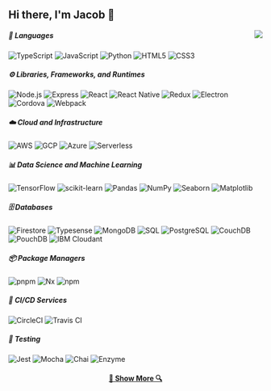 ## Hi there, I'm Jacob 👋
<img align="right" src="https://visitor-badge.laobi.icu/badge?page_id=JacobMacInnis.JacobMacInnis" />

##### 🧠 Languages
![TypeScript](https://img.shields.io/badge/TypeScript-3178C6?style=for-the-badge&logo=typescript&logoColor=white)
![JavaScript](https://img.shields.io/badge/JavaScript-F7DF1E?style=for-the-badge&logo=javascript&logoColor=black)
![Python](https://img.shields.io/badge/Python-3776AB?style=for-the-badge&logo=python&logoColor=white)
![HTML5](https://img.shields.io/badge/HTML5-E34F26?style=for-the-badge&logo=html5&logoColor=white)
![CSS3](https://img.shields.io/badge/CSS3-1572B6?style=for-the-badge&logo=css3&logoColor=white)
##### ⚙️ Libraries, Frameworks, and Runtimes
![Node.js](https://img.shields.io/badge/Node.js-339933?style=for-the-badge&logo=nodedotjs&logoColor=white)
![Express](https://img.shields.io/badge/Express-000000?style=for-the-badge&logo=express&logoColor=white)
![React](https://img.shields.io/badge/React-61DAFB?style=for-the-badge&logo=react&logoColor=black)
![React Native](https://img.shields.io/badge/React_Native-61DAFB?style=for-the-badge&logo=react&logoColor=black)
![Redux](https://img.shields.io/badge/Redux-764ABC?style=for-the-badge&logo=redux&logoColor=white)
![Electron](https://img.shields.io/badge/Electron-47848F?style=for-the-badge&logo=electron&logoColor=white)
![Cordova](https://img.shields.io/badge/Cordova-E8E8E8?style=for-the-badge&logo=apachecordova&logoColor=black)
![Webpack](https://img.shields.io/badge/Webpack-8DD6F9?style=for-the-badge&logo=webpack&logoColor=black)
##### ☁️ Cloud and Infrastructure
![AWS](https://img.shields.io/badge/AWS-FF9900?style=for-the-badge&logo=amazonaws&logoColor=white)
![GCP](https://img.shields.io/badge/GCP-4285F4?style=for-the-badge&logo=googlecloud&logoColor=white)
![Azure](https://img.shields.io/badge/Azure-0078D4?style=for-the-badge&logo=microsoftazure&logoColor=white)
![Serverless](https://img.shields.io/badge/Serverless-FD5750?style=for-the-badge&logo=serverless&logoColor=white)
##### 📊 Data Science and Machine Learning
![TensorFlow](https://img.shields.io/badge/TensorFlow-FF6F00?style=for-the-badge&logo=tensorflow&logoColor=white)
![scikit-learn](https://img.shields.io/badge/scikit--learn-F7931E?style=for-the-badge&logo=scikit-learn&logoColor=white)
![Pandas](https://img.shields.io/badge/Pandas-150458?style=for-the-badge&logo=pandas&logoColor=white)
![NumPy](https://img.shields.io/badge/NumPy-013243?style=for-the-badge&logo=numpy&logoColor=white)
![Seaborn](https://img.shields.io/badge/Seaborn-9AABDD?style=for-the-badge)
![Matplotlib](https://img.shields.io/badge/Matplotlib-11557C?style=for-the-badge)
##### 🗄️ Databases
![Firestore](https://img.shields.io/badge/Firestore-FFA000?style=for-the-badge&logo=googlefirebase&logoColor=white)
![Typesense](https://img.shields.io/badge/Typesense-E6461A?style=for-the-badge)
![MongoDB](https://img.shields.io/badge/MongoDB-47A248?style=for-the-badge&logo=mongodb&logoColor=white)
![SQL](https://img.shields.io/badge/SQL-4479A1?style=for-the-badge)
![PostgreSQL](https://img.shields.io/badge/PostgreSQL-336791?style=for-the-badge&logo=postgresql&logoColor=white)
![CouchDB](https://img.shields.io/badge/CouchDB-E42528?style=for-the-badge&logo=apachecouchdb&logoColor=white)
![PouchDB](https://img.shields.io/badge/PouchDB-306683?style=for-the-badge)
![IBM Cloudant](https://img.shields.io/badge/IBM_Cloudant-1261FE?style=for-the-badge&logo=ibm&logoColor=white)
##### 📦 Package Managers
![pnpm](https://img.shields.io/badge/pnpm-F69220?style=for-the-badge&logo=pnpm&logoColor=white)
![Nx](https://img.shields.io/badge/Nx-143055?style=for-the-badge&logo=nx&logoColor=white)
![npm](https://img.shields.io/badge/npm-CB3837?style=for-the-badge&logo=npm&logoColor=white)
##### 🚀 CI/CD Services
![CircleCI](https://img.shields.io/badge/CircleCI-343434?style=for-the-badge&logo=circleci&logoColor=white)
![Travis CI](https://img.shields.io/badge/Travis--CI-3EAAAF?style=for-the-badge&logo=travisci&logoColor=white)
##### 🧪 Testing
![Jest](https://img.shields.io/badge/Jest-C21325?style=for-the-badge&logo=jest&logoColor=white)
![Mocha](https://img.shields.io/badge/Mocha-8D6748?style=for-the-badge&logo=mocha&logoColor=white)
![Chai](https://img.shields.io/badge/Chai-A30701?style=for-the-badge)
![Enzyme](https://img.shields.io/badge/Enzyme-00ADD8?style=for-the-badge)


<h4 align="center">
  <a href="https://github.com/JacobMacInnis?tab=repositories" title="Show Repositories">🔎 Show More 🔍</a>
</h4>
<!--
**JacobMacInnis/JacobMacInnis** is a ✨ _special_ ✨ repository because its `README.md` (this file) appears on your GitHub profile.

Here are some ideas to get you started:


- 🔭 I’m currently working on ...
- 🌱 I’m currently learning ...
- 👯 I’m looking to collaborate on ...
- 🤔 I’m looking for help with ...
- 💬 Ask me about ...
- 📫 How to reach me: ...
- 😄 Pronouns: ...
- ⚡ Fun fact: ...
-->
